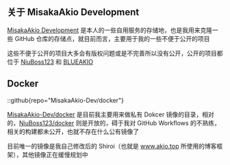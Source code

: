 ## 关于 MisakaAkio Development
[MisakaAkio Development](https://github.com/MisakaAkio-Dev) 是本人的一些自用服务的存储地，也是我用来克隆一些 GitHub 仓库的存储点，就目前而言，主要用于我的一些不便于公开的项目

这些不便于公开的项目大多会有版权问题或是不完善所以没有公开，公开的项目都位于 [NiuBoss123](https://github.com/NiuBoss123) 和 [BLUEAKIO](https://github.com/BLUEAKIO) 

## Docker

::github{repo="MisakaAkio-Dev/docker"}

[MisakaAkio-Dev/docker](https://github.com/MisakaAkio-Dev/docker) 是目前我主要用来做私有 Dokcer 镜像的目录，相对的，[NiuBoss123/docker](https://github.com/NiuBoss123/docker) 则是开放的，碍于我对 GitHub Workflows 的不熟练，相关的构建都未公开，也就不存在什么公有镜像了

目前唯一的镜像是我自己修改后的 Shiroi（也就是 www.akio.top 所使用的博客框架），其他镜像正在缓慢规划中